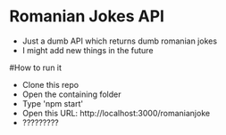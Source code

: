 # Romanian Jokes API
 * Just a dumb API which returns dumb romanian jokes
 * I might add new things in the future

#How to run it
* Clone this repo
* Open the containing folder
* Type 'npm start'
* Open this URL: http://localhost:3000/romanianjoke
* ?????????
